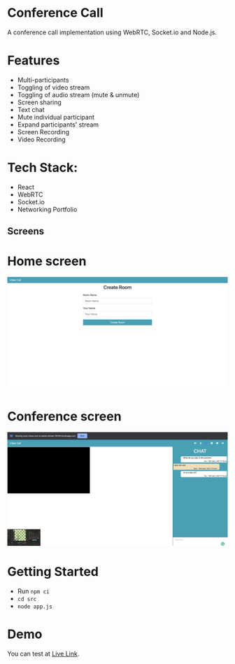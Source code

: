 # Conference Call
A conference call implementation using WebRTC, Socket.io and Node.js.
# Features
- Multi-participants
- Toggling of video stream
- Toggling of audio stream (mute & unmute)
- Screen sharing
- Text chat
- Mute individual participant
- Expand participants' stream
- Screen Recording
- Video Recording
# Tech Stack:
- React
- WebRTC
- Socket.io
- Networking Portfolio
## Screens
# Home screen
![Home Screen](https://github.com/KalpTalwadia/VideoConference/blob/main/screenshot/Screenshot%202021-04-10%20at%2011.15.45%20PM.png)
# Conference screen
![Conference Screeen](https://github.com/KalpTalwadia/VideoConference/blob/main/screenshot/Screenshot%202021-04-10%20at%2011.14.00%20PM.png) 
# Getting Started
- Run `npm ci`
- `cd src`
- `node app.js`
# Demo
You can test at [Live Link](https://damp-retreat-74129.herokuapp.com/?room=home_515155367).
